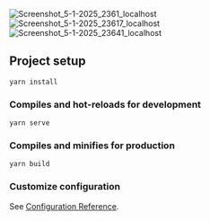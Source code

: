 ![Screenshot_5-1-2025_2361_localhost](https://github.com/user-attachments/assets/df476ca6-0cd1-4627-88a1-093ca5cd1863)
![Screenshot_5-1-2025_23617_localhost](https://github.com/user-attachments/assets/3d0c0f95-f211-47c4-af28-3af8b2870fa5)
![Screenshot_5-1-2025_23641_localhost](https://github.com/user-attachments/assets/633f02a6-6d16-4636-afb6-655a99368082)

## Project setup
```
yarn install
```
### Compiles and hot-reloads for development
```
yarn serve
```

### Compiles and minifies for production
```
yarn build
```

### Customize configuration
See [Configuration Reference](https://cli.vuejs.org/config/).
